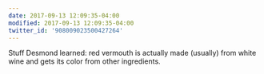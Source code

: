 ```yaml
---
date: 2017-09-13 12:09:35-04:00
modified: 2017-09-13 12:09:35-04:00
twitter_id: '908009023500427264'
---
```


  Stuff Desmond learned: red vermouth is actually made (usually) from white wine and gets its color from other ingredients.